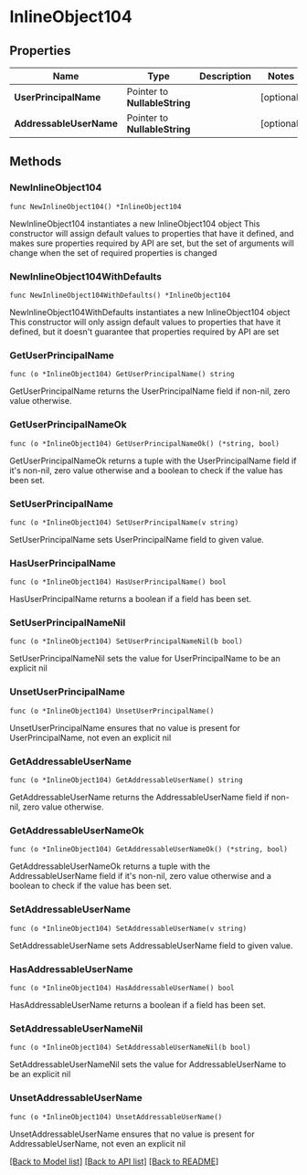 # InlineObject104

## Properties

Name | Type | Description | Notes
------------ | ------------- | ------------- | -------------
**UserPrincipalName** | Pointer to **NullableString** |  | [optional] 
**AddressableUserName** | Pointer to **NullableString** |  | [optional] 

## Methods

### NewInlineObject104

`func NewInlineObject104() *InlineObject104`

NewInlineObject104 instantiates a new InlineObject104 object
This constructor will assign default values to properties that have it defined,
and makes sure properties required by API are set, but the set of arguments
will change when the set of required properties is changed

### NewInlineObject104WithDefaults

`func NewInlineObject104WithDefaults() *InlineObject104`

NewInlineObject104WithDefaults instantiates a new InlineObject104 object
This constructor will only assign default values to properties that have it defined,
but it doesn't guarantee that properties required by API are set

### GetUserPrincipalName

`func (o *InlineObject104) GetUserPrincipalName() string`

GetUserPrincipalName returns the UserPrincipalName field if non-nil, zero value otherwise.

### GetUserPrincipalNameOk

`func (o *InlineObject104) GetUserPrincipalNameOk() (*string, bool)`

GetUserPrincipalNameOk returns a tuple with the UserPrincipalName field if it's non-nil, zero value otherwise
and a boolean to check if the value has been set.

### SetUserPrincipalName

`func (o *InlineObject104) SetUserPrincipalName(v string)`

SetUserPrincipalName sets UserPrincipalName field to given value.

### HasUserPrincipalName

`func (o *InlineObject104) HasUserPrincipalName() bool`

HasUserPrincipalName returns a boolean if a field has been set.

### SetUserPrincipalNameNil

`func (o *InlineObject104) SetUserPrincipalNameNil(b bool)`

 SetUserPrincipalNameNil sets the value for UserPrincipalName to be an explicit nil

### UnsetUserPrincipalName
`func (o *InlineObject104) UnsetUserPrincipalName()`

UnsetUserPrincipalName ensures that no value is present for UserPrincipalName, not even an explicit nil
### GetAddressableUserName

`func (o *InlineObject104) GetAddressableUserName() string`

GetAddressableUserName returns the AddressableUserName field if non-nil, zero value otherwise.

### GetAddressableUserNameOk

`func (o *InlineObject104) GetAddressableUserNameOk() (*string, bool)`

GetAddressableUserNameOk returns a tuple with the AddressableUserName field if it's non-nil, zero value otherwise
and a boolean to check if the value has been set.

### SetAddressableUserName

`func (o *InlineObject104) SetAddressableUserName(v string)`

SetAddressableUserName sets AddressableUserName field to given value.

### HasAddressableUserName

`func (o *InlineObject104) HasAddressableUserName() bool`

HasAddressableUserName returns a boolean if a field has been set.

### SetAddressableUserNameNil

`func (o *InlineObject104) SetAddressableUserNameNil(b bool)`

 SetAddressableUserNameNil sets the value for AddressableUserName to be an explicit nil

### UnsetAddressableUserName
`func (o *InlineObject104) UnsetAddressableUserName()`

UnsetAddressableUserName ensures that no value is present for AddressableUserName, not even an explicit nil

[[Back to Model list]](../README.md#documentation-for-models) [[Back to API list]](../README.md#documentation-for-api-endpoints) [[Back to README]](../README.md)


